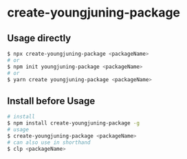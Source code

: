 # create-youngjuning-package

## Usage directly

```sh
$ npx create-youngjuning-package <packageName>
# or
$ npm init youngjuning-package <packageName>
# or
$ yarn create youngjuning-package <packageName>
```

## Install before Usage

```sh
# install
$ npm install create-youngjuning-package -g
# usage
$ create-youngjuning-package <packageName>
# can also use in shorthand
$ clp <packageName>
```
